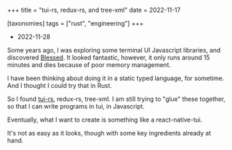+++
title = "tui-rs, redux-rs, and tree-xml"
date = 2022-11-17

[taxonomies] 
tags = ["rust", "engineering"]
+++

- 2022-11-28

Some years ago, I was exploring some terminal UI Javascript libraries, and discovered [Blessed](https://github.com/chjj/blessed).
It looked fantastic, however, it only runs around 15 minutes and dies because of poor memory management.

I have been thinking about doing it in a static typed language, for sometime. And I thought I could try that in Rust.

So I found [tui-rs](https://github.com/fdehau/tui-rs/), redux-rs, tree-xml. I am still trying to "glue" these together, so that I can
write programs in tui, in Javascript.

Eventually, what I want to create is something like a react-native-tui.

It's not as easy as it looks, though with some key ingredients already at hand.
